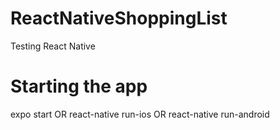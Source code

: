 # ReactNativeShoppingList

Testing React Native

# Starting the app

expo start OR react-native run-ios OR react-native run-android
